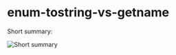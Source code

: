 # enum-tostring-vs-getname
Short summary:

![Short summary](http://images.vfl.ru/ii/1546870199/062006fb/24853148_m.jpg)
